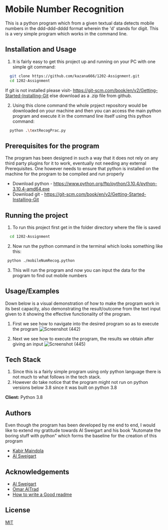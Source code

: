 
# Mobile Number Recognition 

This is a python program which from a given textual data
detects mobile numbers in the ddd-ddd-dddd format wherein
the 'd' stands for digit. This is a very simple 
program which works in the command line.







## Installation and Usage

1) It is fairly easy to get this project up and running
on your PC with one simple git command:

```bash
  git clone https://github.com/kazana666/1202-Assignment.git
  cd 1202-Assignment
```
If git is not installed please visit- 
https://git-scm.com/book/en/v2/Getting-Started-Installing-Git
else download as a .zip file from github.


2) Using this clone command the whole prpject repository 
would be downloaded on your machine and then you can
access the main python program and execute it in 
the command line itself using this python command:

```bash
  python .\textRecogPrac.py
```
## Prerequisites for the program

The program has been designed in such a way that it
does not rely on any third party plugins for it to 
work, eventually not needing any external Prerequisites.
One however needs to ensure that python is installed on the machine 
for the program to be compiled and run properly

- Download python - https://www.python.org/ftp/python/3.10.4/python-3.10.4-amd64.exe
- Download git - https://git-scm.com/book/en/v2/Getting-Started-Installing-Git



## Running the project

1) To run this project first get in the folder directory where the file is saved

```bash
  cd 1202-Assignment
```

2) Now run the python command in the terminal
 which looks something like this:

 ```bash
  python ./mobileNumRecog.python
```
3) This will run the program and now you can input the data for the program to find out mobile numbers





## Usage/Examples

Down below is a visual demonstration of how to make the program work in its best capacity, also demonstrating the result/outcome from the
text input given to it showing the effective functionality of the program.

1) First we see how to navigate into the desired program so as to execute the program
![Screenshot (442)](https://user-images.githubusercontent.com/62666777/161659373-19bcc958-010a-4b66-8c31-9ec5db0617a2.png)

2) Next we see how to execute the program, the results we obtain after giving an input
![Screenshot (445)](https://user-images.githubusercontent.com/62666777/161659881-86756369-b588-4fe3-a53f-d0bf39c7348e.png)




## Tech Stack

1) Since this is a fairly simple program using only python language there is not much to what follows in the tech stack.
2) However do take notice that the program might not run on python versions below 3.8 since it was built on python 3.8 



**Client:** Python 3.8




## Authors
Even though the program has been developed by me end to end, I would like to extend my gratitude
towards Al Sweigart and his book "Automate the boring stuff with python" which forms the baseline for the creation of this program

- [Kabir Maindola](https://www.github.com/kazana666)
- [Al Sweigart](https://github.com/asweigart)



## Acknowledgements

- [Al Sweigart](https://github.com/asweigart)
 - [Omar AlTrad](https://www.linkedin.com/in/altrad/?originalSubdomain=ca)
 - [How to write a Good readme](https://gist.github.com/PurpleBooth/109311bb0361f32d87a2)


## License

[MIT](https://choosealicense.com/licenses/mit/)

